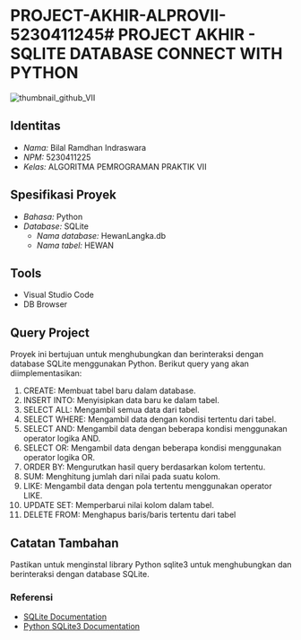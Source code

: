 # PROJECT-AKHIR-ALPROVII-5230411245# PROJECT AKHIR - SQLITE DATABASE CONNECT WITH PYTHON
![thumbnail_github_VII](https://github.com/Tyaranaa/sql-RamadaniGymnastiar-5230411225/tree/af7c7dcb493336c3c878c79fbd06123b1bd3d678)
## Identitas
- *Nama:* Bilal Ramdhan Indraswara
- *NPM:* 5230411225
- *Kelas:* ALGORITMA PEMROGRAMAN PRAKTIK VII

## Spesifikasi Proyek
- *Bahasa:* Python
- *Database:* SQLite
  - *Nama database:* HewanLangka.db
  - *Nama tabel:* HEWAN

## Tools
- Visual Studio Code
- DB Browser

## Query Project
Proyek ini bertujuan untuk menghubungkan dan berinteraksi dengan database SQLite menggunakan Python. Berikut query yang akan diimplementasikan:

1. CREATE: Membuat tabel baru dalam database.
2. INSERT INTO: Menyisipkan data baru ke dalam tabel.
3. SELECT ALL: Mengambil semua data dari tabel.
4. SELECT WHERE: Mengambil data dengan kondisi tertentu dari tabel.
5. SELECT AND: Mengambil data dengan beberapa kondisi menggunakan operator logika AND.
6. SELECT OR: Mengambil data dengan beberapa kondisi menggunakan operator logika OR.
7. ORDER BY: Mengurutkan hasil query berdasarkan kolom tertentu.
8. SUM: Menghitung jumlah dari nilai pada suatu kolom.
9. LIKE: Mengambil data dengan pola tertentu menggunakan operator LIKE.
10. UPDATE SET: Memperbarui nilai kolom dalam tabel.
11. DELETE FROM: Menghapus baris/baris tertentu dari tabel

## Catatan Tambahan
Pastikan untuk menginstal library Python sqlite3 untuk menghubungkan dan berinteraksi dengan database SQLite.

### Referensi
- [SQLite Documentation](https://www.sqlite.org/docs.html)
- [Python SQLite3 Documentation](https://docs.python.org/3/library/sqlite3.html)
